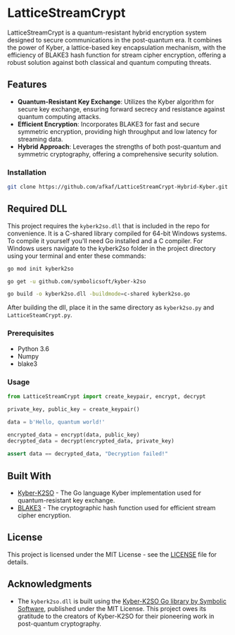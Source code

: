 # LatticeStreamCrypt

LatticeStreamCrypt is a quantum-resistant hybrid encryption system designed to secure communications in the post-quantum era. It combines the power of Kyber, a lattice-based key encapsulation mechanism, with the efficiency of BLAKE3 hash function for stream cipher encryption, offering a robust solution against both classical and quantum computing threats.

## Features

- **Quantum-Resistant Key Exchange**: Utilizes the Kyber algorithm for secure key exchange, ensuring forward secrecy and resistance against quantum computing attacks.
- **Efficient Encryption**: Incorporates BLAKE3 for fast and secure symmetric encryption, providing high throughput and low latency for streaming data.
- **Hybrid Approach**: Leverages the strengths of both post-quantum and symmetric cryptography, offering a comprehensive security solution.

### Installation

```bash
git clone https://github.com/afkaf/LatticeStreamCrypt-Hybrid-Kyber.git
```

## Required DLL

This project requires the `kyberk2so.dll` that is included in the repo for convenience. It is a C-shared library compiled for 64-bit Windows systems. To compile it yourself you'll need Go installed and a C compiler. For Windows users navigate to the kyberk2so folder in the project directory using your terminal and enter these commands:
```bash 
go mod init kyberk2so

go get -u github.com/symbolicsoft/kyber-k2so

go build -o kyberk2so.dll -buildmode=c-shared kyberk2so.go
```
After building the dll, place it in the same directory as `kyberk2so.py` and `LatticeSteamCrypt.py`.

### Prerequisites

- Python 3.6
- Numpy
- blake3

### Usage

```python
from LatticeStreamCrypt import create_keypair, encrypt, decrypt

private_key, public_key = create_keypair()

data = b'Hello, quantum world!'

encrypted_data = encrypt(data, public_key)
decrypted_data = decrypt(encrypted_data, private_key)

assert data == decrypted_data, "Decryption failed!"
```

## Built With

- [Kyber-K2SO](https://github.com/symbolicsoft/kyber-k2so) - The Go language Kyber implementation used for quantum-resistant key exchange.
- [BLAKE3](https://github.com/BLAKE3-team/BLAKE3) - The cryptographic hash function used for efficient stream cipher encryption.

## License

This project is licensed under the MIT License - see the [LICENSE](LICENSE) file for details.

## Acknowledgments

- The `kyberk2so.dll` is built using the [Kyber-K2SO Go library by Symbolic Software](https://github.com/symbolicsoft/kyber-k2so), published under the MIT License. This project owes its gratitude to the creators of Kyber-K2SO for their pioneering work in post-quantum cryptography.
